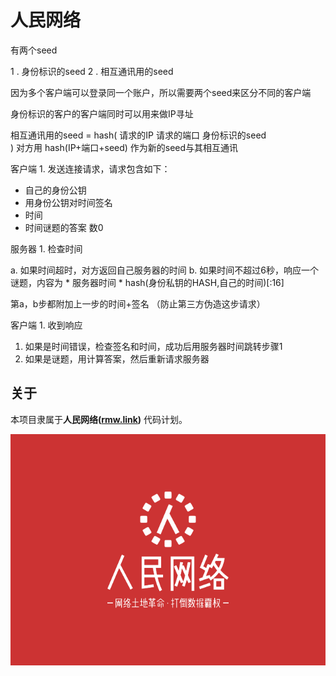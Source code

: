 <!-- 本文件由 ./readme.make.md 自动生成，请不要直接修改此文件 -->

# 人民网络

有两个seed

1 . 身份标识的seed
2 . 相互通讯用的seed

因为多个客户端可以登录同一个账户，所以需要两个seed来区分不同的客户端

身份标识的客户的客户端同时可以用来做IP寻址

相互通讯用的seed = hash(
  请求的IP
  请求的端口
  身份标识的seed  
)
对方用 hash(IP+端口+seed) 作为新的seed与其相互通讯

客户端 1. 发送连接请求，请求包含如下：
  
  * 自己的身份公钥
  * 用身份公钥对时间签名
  * 时间
  * 时间谜题的答案 数0

服务器 1. 检查时间

  a. 如果时间超时，对方返回自己服务器的时间
  b. 如果时间不超过6秒，响应一个谜题，内容为
    * 服务器时间
    * hash(身份私钥的HASH,自己的时间)[:16]

  第a，b步都附加上一步的时间+签名 （防止第三方伪造这步请求）

客户端 1. 收到响应
  
  1. 如果是时间错误，检查签名和时间，成功后用服务器时间跳转步骤1
  2. 如果是谜题，用计算答案，然后重新请求服务器



## 关于

本项目隶属于**人民网络([rmw.link](//rmw.link))** 代码计划。

![人民网络](https://raw.githubusercontent.com/rmw-link/logo/master/rmw.red.bg.svg)
